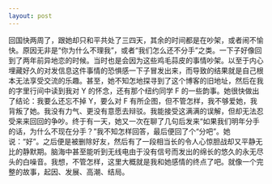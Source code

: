 ```yaml
---
layout: post
---
```


回国快两周了，跟她却只和平共处了三四天，其余的时间都是在吵架，或者闹不愉快。原因无非是“你为什么不理我”，或者“我们怎么还不分手”之类。一下子好像回到了两年前异地恋的时候。当时也是会因为这些鸡毛蒜皮的事情吵架。以至于内心埋藏好久的对发信息这件事情的恐惧感一下子冒发出来，而导致的结果就是自己根本无法享受交流的乐趣。甚至，她不知怎地探寻到了这个博客的旧地址，然后在我的字里行间中读到我对 Y 的怀念，还有那个纽约同学 F 的一些韵事。她很快做出了结论：我要么还忘不掉 Y，要么对 F 有所企图，但不管怎样，我不够爱她，我背叛了她。我没有力气、更没有意愿去辩驳。我能接受这满满的误解，但却无法忍受来来回回的争吵。终于有一天，她又一次在聊了几句后发来“如果我们明年分手的话，为什么不现在分手？”我不知怎样回答，最后便回了个“分吧”。她说：“好”。之后便是被删除好友，然后有了一段相当长的令人心惊胆战却又平静无比的静默期。脑海中甚至能听到无线电由于没有信号而发出的绵长的悠久的永无尽头的白噪音。我想，不管怎样，这里大概就是我和她感情的终点了吧。就像一个完整的故事，起因、发展、高潮、结局。
